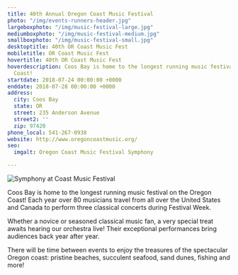 ```yaml
---
title: 40th Annual Oregon Coast Music Festival
photo: "/img/events-runners-header.jpg"
largeboxphoto: "/img/music-festival-large.jpg"
mediumboxphoto: "/img/music-festival-medium.jpg"
smallboxphoto: "/img/music-festival-small.jpg"
desktoptitle: 40th OR Coast Music Fest
mobiletitle: OR Coast Music Fest
hovertitle: 40th OR Coast Music Fest
hoverdescription: Coos Bay is home to the longest running music festival on the Oregon
  Coast!
startdate: 2018-07-24 00:00:00 +0000
enddate: 2018-07-28 00:00:00 +0000
address:
  city: Coos Bay
  state: OR
  street: 235 Anderson Avenue
  street2: ''
  zip: 97420
phone_local: 541-267-0938
website: http://www.oregoncoastmusic.org/
seo:
  imgalt: Oregon Coast Music Festival Symphony

---
```

![Symphony at Coast Music Festival](/img/music-festival-large.jpg)

Coos Bay is home to the longest running music festival on the Oregon Coast! Each year over 80 musicians travel from all over the United States and Canada to perform three classical concerts during Festival Week.

Whether a novice or seasoned classical music fan, a very special treat awaits hearing our orchestra live! Their exceptional performances bring audiences back year after year.

There will be time between events to enjoy the treasures of the spectacular Oregon coast: pristine beaches, succulent seafood, sand dunes, fishing and more!